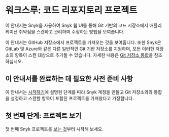 # 워크스루: 코드 리포지토리 프로젝트

이 안내서는 Snyk을 사용하여 Snyk 웹 UI를 통해 Git 기반의 코드 저장소에서 애플리케이션 취약점을 스캔하고 관리하며 수정하는 방법을 보여줍니다.

이 안내서는 GitHub 저장소에서 프로젝트를 가져오는 것을 보여줍니다. 또한 Snyk은 GitLab 및 Azure와 같은 다른 일반적인 Git 기반 저장소를 지원하며, 모든 이러한 저장소의 항목이 스캔 대상으로 추가될 수 있습니다. 자세한 내용은 [Git 저장소 통합](../../scm-ide-and-ci-cd-integrations/snyk-scm-integrations/)을 참조하십시오.

## 이 안내서를 완료하는 데 필요한 사전 준비 사항

이 안내서는 [시작하기](../../getting-started/)에 설명된 단계를 따라 Snyk 계정을 만들고 Git 저장소와의 통합을 설정하고 스캔할 항목이 포함된 프로젝트를 가져왔다고 가정합니다.

## 첫 번째 단계: 프로젝트 보기

첫 번째 Snyk 프로젝트를 [보는 것](view-your-first-snyk-projects.md)부터 시작해 보세요.
